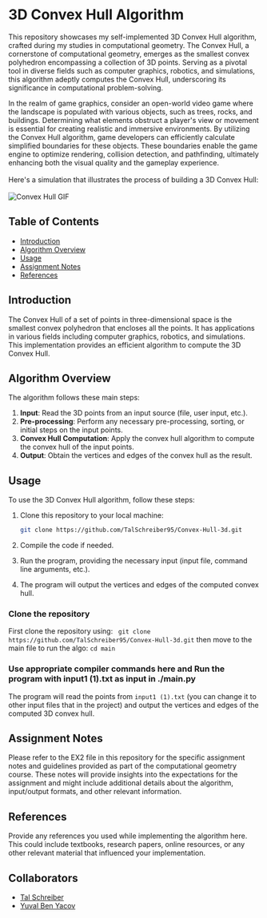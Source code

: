 # 3D Convex Hull Algorithm
This repository showcases my self-implemented 3D Convex Hull algorithm, crafted during my studies in computational geometry. The Convex Hull, a cornerstone of computational geometry, emerges as the smallest convex polyhedron encompassing a collection of 3D points. Serving as a pivotal tool in diverse fields such as computer graphics, robotics, and simulations, this algorithm adeptly computes the Convex Hull, underscoring its significance in computational problem-solving.

In the realm of game graphics, consider an open-world video game where the landscape is populated with various objects, such as trees, rocks, and buildings. Determining what elements obstruct a player's view or movement is essential for creating realistic and immersive environments. By utilizing the Convex Hull algorithm, game developers can efficiently calculate simplified boundaries for these objects. These boundaries enable the game engine to optimize rendering, collision detection, and pathfinding, ultimately enhancing both the visual quality and the gameplay experience. <br/><br/>
Here's a simulation that illustrates the process of building a 3D Convex Hull:<br/><br/>
![Convex Hull GIF](https://user-images.githubusercontent.com/14288520/202849112-808c0f4c-9d96-44e6-a833-14a6dc886900.gif)

## Table of Contents

- [Introduction](#introduction)
- [Algorithm Overview](#algorithm-overview)
- [Usage](#usage)
- [Assignment Notes](#assignment-notes)
- [References](#references)

## Introduction

The Convex Hull of a set of points in three-dimensional space is the smallest convex polyhedron that encloses all the points. It has applications in various fields including computer graphics, robotics, and simulations. This implementation provides an efficient algorithm to compute the 3D Convex Hull.

## Algorithm Overview

The algorithm follows these main steps:

1. **Input**: Read the 3D points from an input source (file, user input, etc.).
2. **Pre-processing**: Perform any necessary pre-processing, sorting, or initial steps on the input points.
3. **Convex Hull Computation**: Apply the convex hull algorithm to compute the convex hull of the input points.
4. **Output**: Obtain the vertices and edges of the convex hull as the result.

## Usage

To use the 3D Convex Hull algorithm, follow these steps:

1. Clone this repository to your local machine:

   ```sh
   git clone https://github.com/TalSchreiber95/Convex-Hull-3d.git

2. Compile the code if needed.

3. Run the program, providing the necessary input (input file, command line arguments, etc.).

4. The program will output the vertices and edges of the computed convex hull.


### Clone the repository
First clone the repository using:
 ``` git clone https://github.com/TalSchreiber95/Convex-Hull-3d.git```
then move to the main file to run the algo:
 ``` cd main ```



### Use appropriate compiler commands here and Run the program with input1 (1).txt as input in ./main.py
The program will read the points from ``` input1 (1).txt ``` (you can change it to other input files that in the project) and output the vertices and edges of the computed 3D convex hull.

## Assignment Notes
Please refer to the EX2 file in this repository for the specific assignment notes and guidelines provided as part of the computational geometry course. These notes will provide insights into the expectations for the assignment and might include additional details about the algorithm, input/output formats, and other relevant information.

## References
Provide any references you used while implementing the algorithm here. This could include textbooks, research papers, online resources, or any other relevant material that influenced your implementation.

## Collaborators
* [Tal Schreiber](https://github.com/TalSchreiber95)
* [Yuval Ben Yacov](https://github.com/yuvalbenya)

